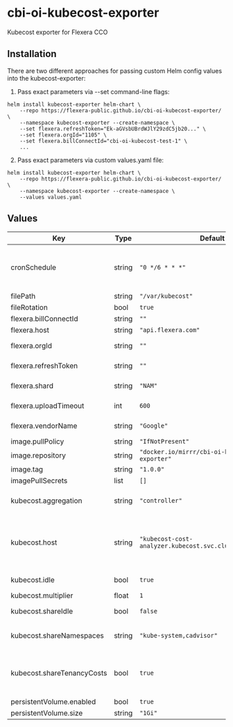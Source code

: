 # cbi-oi-kubecost-exporter

Kubecost exporter for Flexera CCO

## Installation

There are two different approaches for passing custom Helm config values into the kubecost-exporter:

1. Pass exact parameters via --set command-line flags:

```
helm install kubecost-exporter helm-chart \
    --repo https://flexera-public.github.io/cbi-oi-kubecost-exporter/ \
    --namespace kubecost-exporter --create-namespace \
    --set flexera.refreshToken="Ek-aGVsbUBrdWJlY29zdC5jb20..." \
	--set flexera.orgId="1105" \
	--set flexera.billConnectId="cbi-oi-kubecost-test-1" \
    ...
```

2. Pass exact parameters via custom values.yaml file:

```
helm install kubecost-exporter helm-chart \
    --repo https://flexera-public.github.io/cbi-oi-kubecost-exporter/ \
    --namespace kubecost-exporter --create-namespace \
    --values values.yaml
```

## Values

| Key | Type | Default | Description |
| --- | --- | --- | --- |
| cronSchedule | string | `"0 */6 * * *"` | setting up a cronJob scheduler to run an export task at the right time |
| filePath | string | `"/var/kubecost"` |  |
| fileRotation | bool | `true` |  |
| flexera.billConnectId | string | `""` | Bill Connect ID |
| flexera.host | string | `"api.flexera.com"` | IAM API Endpoint |
| flexera.orgId | string | `""` | flexera Organization ID |
| flexera.refreshToken | string | `""` | refresh Token from FlexeraOne |
| flexera.shard | string | `"NAM"` | Shard ("NAM", "EU") |
| flexera.uploadTimeout | int | `600` | file upload timeout in seconds |
| flexera.vendorName | string | `"Google"` | CSV file ManufacturerName |
| image.pullPolicy | string | `"IfNotPresent"` |  |
| image.repository | string | `"docker.io/mirrr/cbi-oi-kubecost-exporter"` |  |
| image.tag | string | `"1.0.0"` |  |
| imagePullSecrets | list | `[]` |  |
| kubecost.aggregation | string | `"controller"` | Aggregation Level ("namespace", "controller", "pod") |
| kubecost.host | string | `"kubecost-cost-analyzer.kubecost.svc.cluster.local:9090"` | default kubecost-cost-analyzer service host on the current cluster. For current cluster is <serviceName>.<namespaceName>.svc.cluster.local |
| kubecost.idle | bool | `true` | Include cost of idle resources |
| kubecost.multiplier | float | `1` | cost multiplier |
| kubecost.shareIdle | bool | `false` | Allocate idle cost proportionally |
| kubecost.shareNamespaces | string | `"kube-system,cadvisor"` | Comma-separated list of namespaces to share costs |
| kubecost.shareTenancyCosts | bool | `true` | Share the cost of cluster overhead assets such as cluster management costs |
| persistentVolume.enabled | bool | `true` |  |
| persistentVolume.size | string | `"1Gi"` |  |
